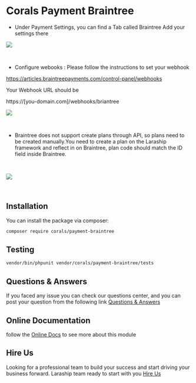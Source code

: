 # Corals Payment Braintree

- Under  Payment Settings, you can find a Tab called Braintree Add your settings there

<p><img src="https://www.laraship.com/wp-content/uploads/2018/02/image003.png"></p>
<p>&nbsp;</p>

- Configure webooks : Please follow the instructions to set your webhook

https://articles.braintreepayments.com/control-panel/webhooks

Your Webhook URL should be

https://[you-domain.com]/webhooks/briantree

<p><img src="https://www.laraship.com/wp-content/uploads/2018/02/image005.png"></p>
<p>&nbsp;</p>

- Braintree does not support create plans through API, so plans need to be created manually.You need to create a plan on the Laraship framework and reflect in on Braintree, plan code should match the ID field inside Braintree.

<p>&nbsp;</p>
<p><img src="https://www.laraship.com/wp-content/uploads/2018/02/image007.png"></p>
<p>&nbsp;</p>

## Installation

You can install the package via composer:

```bash
composer require corals/payment-braintree
```

## Testing

```bash
vendor/bin/phpunit vendor/corals/payment-braintree/tests 
```
## Questions & Answers
If you faced any issue you can check our questions center, and you can post your question from the following link
[Questions & Answers](https://www.laraship.com/laraship-questions/)  

## Online Documentation 
follow the [Online Docs](https://www.laraship.com/docs/laraship/payment-modules/braintree-configuration/) to see more about this module 

## Hire Us
Looking for a professional team to build your success and start driving your business forward.
Laraship team ready to start with you [Hire Us](https://www.laraship.com/contact)
